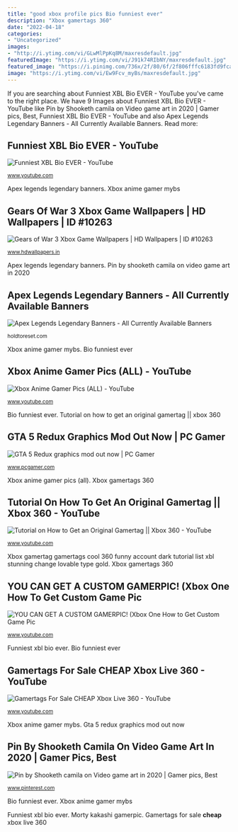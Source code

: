 ```yaml
---
title: "good xbox profile pics Bio funniest ever"
description: "Xbox gamertags 360"
date: "2022-04-18"
categories:
- "Uncategorized"
images:
- "http://i.ytimg.com/vi/GLwMlPpKq8M/maxresdefault.jpg"
featuredImage: "https://i.ytimg.com/vi/J91k74RIbNY/maxresdefault.jpg"
featured_image: "https://i.pinimg.com/736x/2f/80/6f/2f806fffc6183fd9fca87ac26617a02a.jpg"
image: "https://i.ytimg.com/vi/Ew9Fcv_myBs/maxresdefault.jpg"
---
```


If you are searching about Funniest XBL Bio EVER - YouTube you've came to the right place. We have 9 Images about Funniest XBL Bio EVER - YouTube like Pin by Shooketh camila on Video game art in 2020 | Gamer pics, Best, Funniest XBL Bio EVER - YouTube and also Apex Legends Legendary Banners - All Currently Available Banners. Read more:

## Funniest XBL Bio EVER - YouTube

![Funniest XBL Bio EVER - YouTube](http://i.ytimg.com/vi/GLwMlPpKq8M/maxresdefault.jpg "Gears of war 3 xbox game wallpapers")

<small>www.youtube.com</small>

Apex legends legendary banners. Xbox anime gamer mybs

## Gears Of War 3 Xbox Game Wallpapers | HD Wallpapers | ID #10263

![Gears of War 3 Xbox Game Wallpapers | HD Wallpapers | ID #10263](http://www.hdwallpapers.in/download/gears_of_war_3_xbox_game-1920x1080.jpg "You can get a custom gamerpic! (xbox one how to get custom game pic")

<small>www.hdwallpapers.in</small>

Apex legends legendary banners. Pin by shooketh camila on video game art in 2020

## Apex Legends Legendary Banners - All Currently Available Banners

![Apex Legends Legendary Banners - All Currently Available Banners](https://cdn.holdtoreset.com/wp-content/uploads/2019/02/Apex-Legends-Legendary-Banners.jpg "Gamertags for sale **cheap** xbox live 360")

<small>holdtoreset.com</small>

Xbox anime gamer mybs. Bio funniest ever

## Xbox Anime Gamer Pics (ALL) - YouTube

![Xbox Anime Gamer Pics (ALL) - YouTube](https://i.ytimg.com/vi/Ew9Fcv_myBs/maxresdefault.jpg "Gta mod redux graphics gamer")

<small>www.youtube.com</small>

Bio funniest ever. Tutorial on how to get an original gamertag || xbox 360

## GTA 5 Redux Graphics Mod Out Now | PC Gamer

![GTA 5 Redux graphics mod out now | PC Gamer](https://cdn.mos.cms.futurecdn.net/mAzwSHAXTP67jGtXcNYzBm-1200-80.jpg "Gamertags for sale **cheap** xbox live 360")

<small>www.pcgamer.com</small>

Xbox anime gamer pics (all). Xbox gamertags 360

## Tutorial On How To Get An Original Gamertag || Xbox 360 - YouTube

![Tutorial on How to Get an Original Gamertag || Xbox 360 - YouTube](https://i.ytimg.com/vi/J91k74RIbNY/maxresdefault.jpg "Gta mod redux graphics gamer")

<small>www.youtube.com</small>

Xbox gamertag gamertags cool 360 funny account dark tutorial list xbl stunning change lovable type gold. Xbox gamertags 360

## YOU CAN GET A CUSTOM GAMERPIC! (Xbox One How To Get Custom Game Pic

![YOU CAN GET A CUSTOM GAMERPIC! (Xbox One How to Get Custom Game Pic](https://i.ytimg.com/vi/qOoV8NAM81c/maxresdefault.jpg "Apex legends legendary banners")

<small>www.youtube.com</small>

Funniest xbl bio ever. Bio funniest ever

## Gamertags For Sale **CHEAP** Xbox Live 360 - YouTube

![Gamertags For Sale **CHEAP** Xbox Live 360 - YouTube](http://i.ytimg.com/vi/jER5GCs23VA/maxresdefault.jpg "Gta mod redux graphics gamer")

<small>www.youtube.com</small>

Xbox anime gamer mybs. Gta 5 redux graphics mod out now

## Pin By Shooketh Camila On Video Game Art In 2020 | Gamer Pics, Best

![Pin by Shooketh camila on Video game art in 2020 | Gamer pics, Best](https://i.pinimg.com/736x/2f/80/6f/2f806fffc6183fd9fca87ac26617a02a.jpg "Bio funniest ever")

<small>www.pinterest.com</small>

Bio funniest ever. Xbox anime gamer mybs

Funniest xbl bio ever. Morty kakashi gamerpic. Gamertags for sale **cheap** xbox live 360
